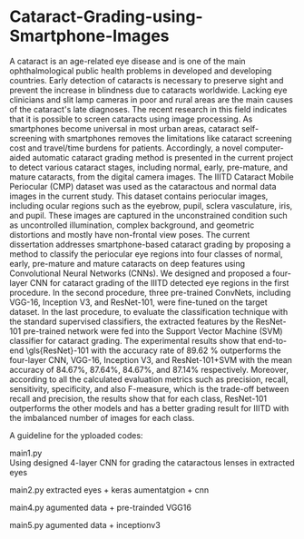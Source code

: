 # Cataract-Grading-using-Smartphone-Images
A cataract is an age-related eye disease and is one of the main ophthalmological public health problems in developed and developing countries. Early detection of cataracts is necessary to preserve sight and prevent the increase in blindness due to cataracts worldwide. Lacking eye clinicians and slit lamp cameras in poor and rural areas are the main causes of the cataract's late diagnoses. The recent research in this field indicates that it is possible to screen cataracts using image processing. As smartphones become universal in most urban areas, cataract self-screening with smartphones removes the limitations like cataract screening cost and travel/time burdens for patients. Accordingly, a novel computer-aided automatic cataract grading method is presented in the current project to detect various cataract stages, including normal, early, pre-mature, and mature cataracts, from the digital camera images. The IIITD Cataract Mobile Periocular (CMP) dataset was used as the cataractous and normal data images in the current study. This dataset contains periocular images, including ocular regions such as the eyebrow, pupil, sclera vasculature, iris, and pupil. These images are captured in the unconstrained condition such as uncontrolled illumination, complex background, and geometric distortions and mostly have non-frontal view poses. The current dissertation addresses smartphone-based cataract grading by proposing a method to classify the periocular eye regions into four classes of normal, early, pre-mature and mature cataracts on deep features using Convolutional Neural Networks (CNNs). We designed and proposed a four-layer CNN for cataract grading of the IIITD detected eye regions in the first procedure. In the second procedure, three pre-trained ConvNets, including VGG-16, Inception V3, and ResNet-101, were fine-tuned on the target dataset. In the last procedure, to evaluate the classification technique with the standard supervised classifiers, the extracted features by the ResNet-101 pre-trained network were fed into the Support Vector Machine (SVM) classifier for cataract grading. The experimental results show that end-to-end \gls{ResNet}-101 with the accuracy rate of 89.62 \% outperforms the four-layer CNN, VGG-16, Inception V3, and ResNet-101+SVM with the mean accuracy of 84.67\%, 87.64\%, 84.67\%, and 87.14\% respectively. Moreover, according to all the calculated evaluation metrics such as precision, recall, sensitivity, specificity, and also F-measure, which is the trade-off between recall and precision, the results show that for each class, ResNet-101 outperforms the other models and has a better grading result for IIITD with the imbalanced number of images for each class.


A guideline for the yploaded codes:

main1.py  
Using designed 4-layer CNN for grading the cataractous lenses in extracted eyes

main2.py
extracted eyes + keras aumentatgion + cnn


main4.py
agumented data + pre-trainded VGG16

main5.py
agumented data + inceptionv3


